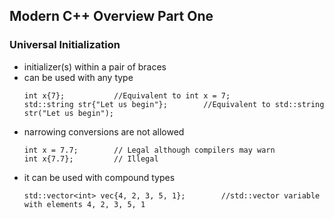 ## Modern C++ Overview Part One

### Universal Initialization
- initializer(s) within a pair of braces
- can be used with any type
    ```
    int x{7};           //Equivalent to int x = 7;
    std::string str{"Let us begin"};        //Equivalent to std::string str("Let us begin");
    ```
- narrowing conversions are not allowed
    ```
    int x = 7.7;        // Legal although compilers may warn
    int x{7.7};         // Illegal
    ```
- it can be used with compound types
    ```
    std::vector<int> vec{4, 2, 3, 5, 1};        //std::vector variable with elements 4, 2, 3, 5, 1
    ```

